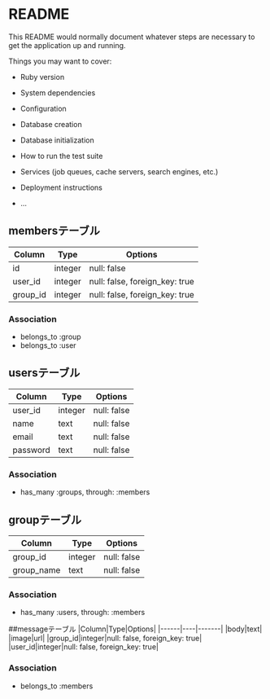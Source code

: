 # README

This README would normally document whatever steps are necessary to get the
application up and running.

Things you may want to cover:

* Ruby version

* System dependencies

* Configuration

* Database creation

* Database initialization

* How to run the test suite

* Services (job queues, cache servers, search engines, etc.)

* Deployment instructions

* ...

## membersテーブル

|Column|Type|Options|
|------|----|-------|
|id|integer|null: false|
|user_id|integer|null: false, foreign_key: true|
|group_id|integer|null: false, foreign_key: true|

### Association
- belongs_to :group
- belongs_to :user

## usersテーブル

|Column|Type|Options|
|------|----|-------|
|user_id|integer|null: false|
|name|text|null: false|
|email|text|null: false|
|password|text|null: false|

### Association
- has_many :groups, through: :members

## groupテーブル

|Column|Type|Options|
|------|----|-------|
|group_id|integer|null: false|
|group_name|text|null: false|


### Association
- has_many :users, through: :members

##messageテーブル
|Column|Type|Options|
|------|----|-------|
|body|text|
|image|url|
|group_id|integer|null: false, foreign_key: true|
|user_id|integer|null: false, foreign_key: true|

### Association
- belongs_to :members

